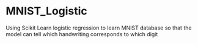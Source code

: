 # MNIST_Logistic
Using Scikit Learn logistic regression to learn MNIST database so that the model can tell which handwriting corresponds to which digit
